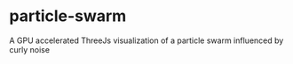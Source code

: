 # particle-swarm
A GPU accelerated ThreeJs visualization of a particle swarm influenced by curly noise
